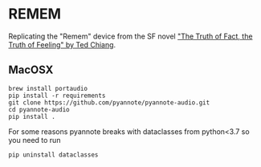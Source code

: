 # REMEM
Replicating the "Remem" device from the SF novel ["The Truth of Fact, the Truth of Feeling" by Ted Chiang](https://en.wikipedia.org/wiki/The_Truth_of_Fact,_the_Truth_of_Feeling).


## MacOSX

```
brew install portaudio
pip install -r requirements
git clone https://github.com/pyannote/pyannote-audio.git
cd pyannote-audio
pip install .
```

For some reasons pyannote breaks with dataclasses from python<3.7 so you need to run
```
pip uninstall dataclasses
```